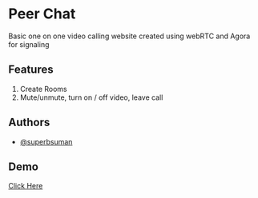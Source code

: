 # Peer Chat
Basic one on one video calling website created using webRTC and Agora for signaling

## Features

1. Create Rooms
1. Mute/unmute, turn on / off video, leave call

## Authors

- [@superbsuman](https://www.github.com/superbsuman)

## Demo

[Click Here](https://superbsuman.github.io/peer-chat/lobby.html)
